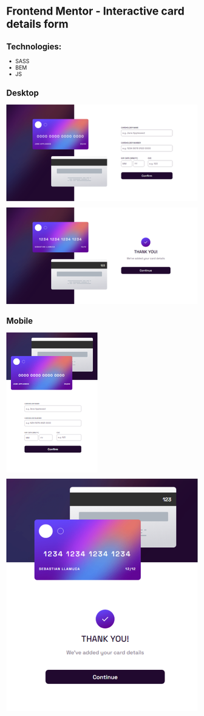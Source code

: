 # Frontend Mentor - Interactive card details form

## Technologies:
- SASS
- BEM 
- JS

## Desktop
![Desktop](./design/desktop.png)

![Confirm](./design/desktop_confirm.png)


## Mobile 
![Mobile](./design/mobile.png)

![Confirm](./design/mobile_confirm.png)